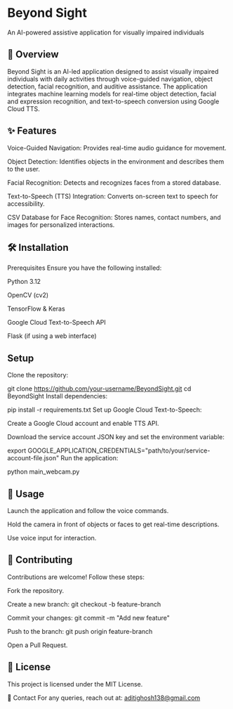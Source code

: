 # Beyond Sight

An AI-powered assistive application for visually impaired individuals

## 📌 Overview
Beyond Sight is an AI-led application designed to assist visually impaired individuals with daily activities through voice-guided navigation, object detection, facial recognition, and auditive assistance. The application integrates machine learning models for real-time object detection, facial and expression recognition, and text-to-speech conversion using Google Cloud TTS.

## ✨ Features
Voice-Guided Navigation: Provides real-time audio guidance for movement.

Object Detection: Identifies objects in the environment and describes them to the user.

Facial Recognition: Detects and recognizes faces from a stored database.

Text-to-Speech (TTS) Integration: Converts on-screen text to speech for accessibility.

CSV Database for Face Recognition: Stores names, contact numbers, and images for personalized interactions.

## 🛠️ Installation
Prerequisites
Ensure you have the following installed:

Python 3.12

OpenCV (cv2)

TensorFlow & Keras

Google Cloud Text-to-Speech API

Flask (if using a web interface)

## Setup
Clone the repository:

git clone https://github.com/your-username/BeyondSight.git
cd BeyondSight
Install dependencies:

pip install -r requirements.txt
Set up Google Cloud Text-to-Speech:

Create a Google Cloud account and enable TTS API.

Download the service account JSON key and set the environment variable:

export GOOGLE_APPLICATION_CREDENTIALS="path/to/your/service-account-file.json"
Run the application:

python main_webcam.py
## 🚀 Usage
Launch the application and follow the voice commands.

Hold the camera in front of objects or faces to get real-time descriptions.

Use voice input for interaction.


## 🤝 Contributing
Contributions are welcome! Follow these steps:

Fork the repository.

Create a new branch: git checkout -b feature-branch

Commit your changes: git commit -m "Add new feature"

Push to the branch: git push origin feature-branch

Open a Pull Request.

## 📜 License
This project is licensed under the MIT License.

📧 Contact
For any queries, reach out at: aditighosh138@gmail.com

